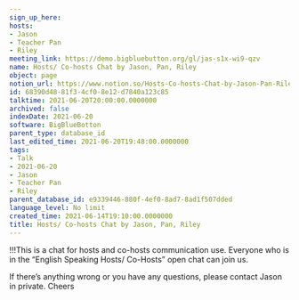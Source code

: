 ```yaml
---
sign_up_here: 
hosts:
- Jason
- Teacher Pan
- Riley
meeting_link: https://demo.bigbluebutton.org/gl/jas-s1x-wi9-qzv
name: Hosts/ Co-hosts Chat by Jason, Pan, Riley
object: page
notion_url: https://www.notion.so/Hosts-Co-hosts-Chat-by-Jason-Pan-Riley-68390d4881f34cf08e12d7840a123c85
id: 68390d48-81f3-4cf0-8e12-d7840a123c85
talktime: 2021-06-20T20:00:00.0000000
archived: false
indexDate: 2021-06-20
software: BigBlueBotton
parent_type: database_id
last_edited_time: 2021-06-20T19:48:00.0000000
tags:
- Talk
- 2021-06-20
- Jason
- Teacher Pan
- Riley
parent_database_id: e9339446-880f-4ef0-8ad7-8ad1f507dded
language_level: No limit
created_time: 2021-06-14T19:10:00.0000000
title: Hosts/ Co-hosts Chat by Jason, Pan, Riley
---
```


!!!This is a chat for hosts and co-hosts communication use. Everyone who is in the “English Speaking Hosts/ Co-Hosts” open chat can join us.

If there’s anything wrong or you have any questions, please contact Jason in private. Cheers

